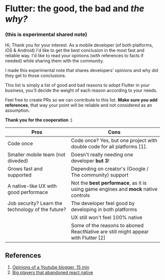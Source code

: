 # Flutter: the good, the bad and *the why?*
### (this is experimental shared note)

Hi,
Thank you for your interest. As a mobile developer (of both platforms, iOS & Android) I'd like to get the best conclusion in the most fast and reliable way. I'd like to read your opinions (with references to facts if needed) while sharing them with the community.

I made this experimental note that shares developers' opinions and why did they get to those conclusions.

This list is simply a list of good and bad reasons to adopt Flutter in your business, you'll decide the weight of each reason according to your needs.

Feel free to create PRs so we can contribute to this list. **Make sure you add references**, that way your point will be reliable and not considered as an assumption.

**Thank you for the cooperation** :)


| Pros  | Cons |
| ------------- | ------------- |
| Code once |  Code once? Yes, but one project with double code for all platforms [1]. |
| Smaller mobile team (not diveded)  | Doesn't really needing one developer **but 3**!  |
| Grows fast and supported | Depending on creator's (Google / The community) support |
| A native-like UX with good performace | Not the **best performace**, as it is using game engines and **mock** native controls |
| Job security? Learn the technology of the future? | The developer feel good by developing in both platforms |
|  | UX still won't feel 100% native |
|  | Some of the reasons to aboned ReactNative are still might appear with Flutter [2] |


## References
1. [Opinions of a Youtube blogger, 15 min](https://www.youtube.com/watch?v=-n5G48o2bxQ)
2. [Big players that abandoned react native](https://adtmag.com/articles/2018/07/10/abandon-react-native.aspx)

